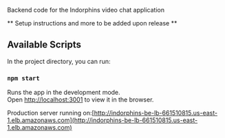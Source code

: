 Backend code for the Indorphins video chat application

** Setup instructions and more to be added upon release **

## Available Scripts

In the project directory, you can run:

### `npm start`

Runs the app in the development mode.<br />
Open [http://localhost:3001](http://localhost:3001) to view it in the browser.

Production server running on:[http://indorphins-be-lb-661510815.us-east-1.elb.amazonaws.com](http://indorphins-be-lb-661510815.us-east-1.elb.amazonaws.com)



